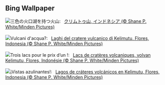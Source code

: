 ## Bing Wallpaper
![](https://www.bing.com/th?id=OHR.FloresIsland_JA-JP2788584919_UHD.jpg&w=1000)三色の火口湖を持つ火山:&nbsp;&ensp;[クリムトゥ山, インドネシア (© Shane P. White/Minden Pictures)](https://www.bing.com/th?id=OHR.FloresIsland_JA-JP2788584919_UHD.jpg)
<br><br/>
![](https://www.bing.com/th?id=OHR.FloresIsland_IT-IT4545607892_UHD.jpg&w=1000)Vulcani d'acqua?:&nbsp;&ensp;[Laghi del cratere vulcanico di Kelimutu, Flores, Indonesia (© Shane P. White/Minden Pictures)](https://www.bing.com/th?id=OHR.FloresIsland_IT-IT4545607892_UHD.jpg)
<br><br/>
![](https://www.bing.com/th?id=OHR.FloresIsland_FR-FR5999028657_UHD.jpg&w=1000)Trois lacs pour le prix d’un !:&nbsp;&ensp;[Lacs de cratères volcaniques, volvan Kelimutu, Flores, Indonésie (© Shane P. White/Minden Pictures)](https://www.bing.com/th?id=OHR.FloresIsland_FR-FR5999028657_UHD.jpg)
<br><br/>
![](https://www.bing.com/th?id=OHR.FloresIsland_ES-ES8971100389_UHD.jpg&w=1000)¡Vistas azulinantes!:&nbsp;&ensp;[Lagos de cráteres volcánicos en Kelimutu, Flores, Indonesia (© Shane P. White/Minden Pictures)](https://www.bing.com/th?id=OHR.FloresIsland_ES-ES8971100389_UHD.jpg)
<br><br/>
